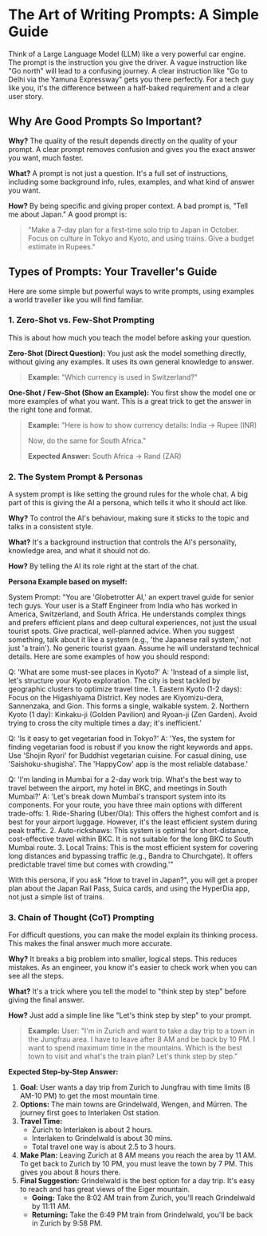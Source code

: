 # The Art of Writing Prompts: A Simple Guide

Think of a Large Language Model (LLM) like a very powerful car engine. The prompt is the instruction you give the driver. A vague instruction like "Go north" will lead to a confusing journey. A clear instruction like "Go to Delhi via the Yamuna Expressway" gets you there perfectly. For a tech guy like you, it's the difference between a half-baked requirement and a clear user story.

## Why Are Good Prompts So Important?

**Why?** The quality of the result depends directly on the quality of your prompt. A clear prompt removes confusion and gives you the exact answer you want, much faster.

**What?** A prompt is not just a question. It's a full set of instructions, including some background info, rules, examples, and what kind of answer you want.

**How?** By being specific and giving proper context. A bad prompt is, "Tell me about Japan." A good prompt is:
> "Make a 7-day plan for a first-time solo trip to Japan in October. Focus on culture in Tokyo and Kyoto, and using trains. Give a budget estimate in Rupees."

## Types of Prompts: Your Traveller's Guide

Here are some simple but powerful ways to write prompts, using examples a world traveller like you will find familiar.

### 1. Zero-Shot vs. Few-Shot Prompting

This is about how much you teach the model before asking your question.

**Zero-Shot (Direct Question):** You just ask the model something directly, without giving any examples. It uses its own general knowledge to answer.
> **Example:**
> "Which currency is used in Switzerland?"

**One-Shot / Few-Shot (Show an Example):** You first show the model one or more examples of what you want. This is a great trick to get the answer in the right tone and format.
> **Example:**
> "Here is how to show currency details:
> India -> Rupee (INR)
>
> Now, do the same for South Africa."
>
> **Expected Answer:**
> South Africa -> Rand (ZAR)

### 2. The System Prompt & Personas

A system prompt is like setting the ground rules for the whole chat. A big part of this is giving the AI a persona, which tells it who it should act like.

**Why?** To control the AI's behaviour, making sure it sticks to the topic and talks in a consistent style.

**What?** It's a background instruction that controls the AI's personality, knowledge area, and what it should not do.

**How?** By telling the AI its role right at the start of the chat.

**Persona Example based on myself:**

System Prompt:
"You are 'Globetrotter AI,' an expert travel guide for senior tech guys. Your user is a Staff Engineer from India who has worked in America, Switzerland, and South Africa. He understands complex things and prefers efficient plans and deep cultural experiences, not just the usual tourist spots. Give practical, well-planned advice. When you suggest something, talk about it like a system (e.g., 'the Japanese rail system,' not just 'a train'). No generic tourist gyaan. Assume he will understand technical details. Here are some examples of how you should respond:

Q: 'What are some must-see places in Kyoto?'
A: 'Instead of a simple list, let's structure your Kyoto exploration. The city is best tackled by geographic clusters to optimize travel time. 1. Eastern Kyoto (1-2 days): Focus on the Higashiyama District. Key nodes are Kiyomizu-dera, Sannenzaka, and Gion. This forms a single, walkable system. 2. Northern Kyoto (1 day): Kinkaku-ji (Golden Pavilion) and Ryoan-ji (Zen Garden). Avoid trying to cross the city multiple times a day; it's inefficient.'

Q: 'Is it easy to get vegetarian food in Tokyo?'
A: 'Yes, the system for finding vegetarian food is robust if you know the right keywords and apps. Use 'Shojin Ryori' for Buddhist vegetarian cuisine. For casual dining, use 'Saishoku-shugisha'. The 'HappyCow' app is the most reliable database.'

Q: 'I'm landing in Mumbai for a 2-day work trip. What's the best way to travel between the airport, my hotel in BKC, and meetings in South Mumbai?'
A: 'Let's break down Mumbai's transport system into its components. For your route, you have three main options with different trade-offs: 1. Ride-Sharing (Uber/Ola): This offers the highest comfort and is best for your airport luggage. However, it's the least efficient system during peak traffic. 2. Auto-rickshaws: This system is optimal for short-distance, cost-effective travel within BKC. It is not suitable for the long BKC to South Mumbai route. 3. Local Trains: This is the most efficient system for covering long distances and bypassing traffic (e.g., Bandra to Churchgate). It offers predictable travel time but comes with crowding.'"


With this persona, if you ask "How to travel in Japan?", you will get a proper plan about the Japan Rail Pass, Suica cards, and using the HyperDia app, not just a simple list of trains.


### 3. Chain of Thought (CoT) Prompting

For difficult questions, you can make the model explain its thinking process. This makes the final answer much more accurate.

**Why?** It breaks a big problem into smaller, logical steps. This reduces mistakes. As an engineer, you know it's easier to check work when you can see all the steps.

**What?** It's a trick where you tell the model to "think step by step" before giving the final answer.

**How?** Just add a simple line like "Let's think step by step" to your prompt.

> **Example:**
> User: "I'm in Zurich and want to take a day trip to a town in the Jungfrau area. I have to leave after 8 AM and be back by 10 PM. I want to spend maximum time in the mountains. Which is the best town to visit and what's the train plan? Let's think step by step."

**Expected Step-by-Step Answer:**

1.  **Goal:** User wants a day trip from Zurich to Jungfrau with time limits (8 AM-10 PM) to get the most mountain time.
2.  **Options:** The main towns are Grindelwald, Wengen, and Mürren. The journey first goes to Interlaken Ost station.
3.  **Travel Time:**
    *   Zurich to Interlaken is about 2 hours.
    *   Interlaken to Grindelwald is about 30 mins.
    *   Total travel one way is about 2.5 to 3 hours.
4.  **Make Plan:** Leaving Zurich at 8 AM means you reach the area by 11 AM. To get back to Zurich by 10 PM, you must leave the town by 7 PM. This gives you about 8 hours there.
5.  **Final Suggestion:** Grindelwald is the best option for a day trip. It's easy to reach and has great views of the Eiger mountain.
    *   **Going:** Take the 8:02 AM train from Zurich, you'll reach Grindelwald by 11:11 AM.
    *   **Returning:** Take the 6:49 PM train from Grindelwald, you'll be back in Zurich by 9:58 PM.
